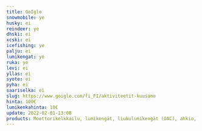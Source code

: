 ```yaml
---
title: GoIglo
snowmobile: ye
husky: ei
reindeer: ye
dhski: ei
xcski: ei
icefishing: ye
palju: ei
lumikengat: ye
ruka: ye
levi: ei
yllas: ei
syote: ei
pyha: ei
saariselka: ei
slug: https://www.goiglo.com/fi_FI/aktiviteetit-kuusamo
hinta: 100€
lumikenkahinta: 10€
update: 2022-02-01-13:08
products: Moottorikelkkailu, lumikengät, liukulumikengät (OAC), ahkio, porot, revontuli hetkiä, kajakki, kantorinkka, fatbike
---
```


